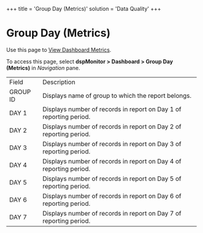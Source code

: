 +++
title = 'Group Day (Metrics)'
solution = 'Data Quality'
+++

# Group Day (Metrics)

<div class="use">

Use this page to [View Dashboard
Metrics](../Use_Cases/View_Dashboard_Metrics).

</div>

To access this page, select **dspMonitor \> Dashboard \> Group Day
(Metrics)**
in *Navigation* pane.

|          |                                                                    |
| -------- | ------------------------------------------------------------------ |
| Field    | Description                                                        |
| GROUP ID | Displays name of group to which the report belongs.                |
| DAY 1    | Displays number of records in report on Day 1 of reporting period. |
| DAY 2    | Displays number of records in report on Day 2 of reporting period. |
| DAY 3    | Displays number of records in report on Day 3 of reporting period. |
| DAY 4    | Displays number of records in report on Day 4 of reporting period. |
| DAY 5    | Displays number of records in report on Day 5 of reporting period. |
| DAY 6    | Displays number of records in report on Day 6 of reporting period. |
| DAY 7    | Displays number of records in report on Day 7 of reporting period. |
